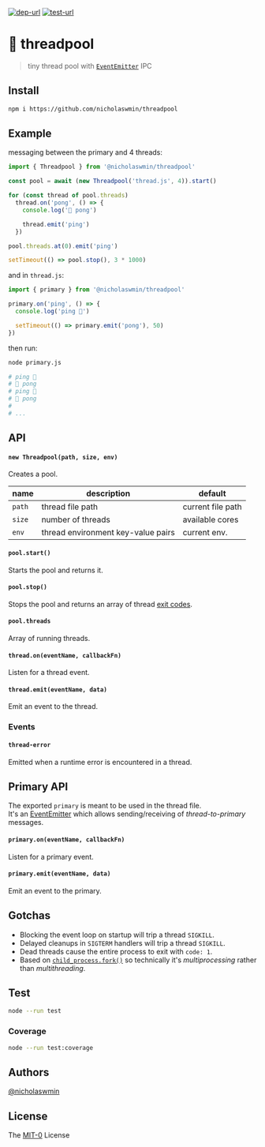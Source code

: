 [![dep-url][dep-badge]][dep-url] [![test-url][test-badge]][test-url] 

# :thread: threadpool

> tiny thread pool with [`EventEmitter`][ee] IPC

## Install

```bash
npm i https://github.com/nicholaswmin/threadpool
```

## Example

messaging between the primary and 4 threads:

```js
import { Threadpool } from '@nicholaswmin/threadpool'

const pool = await (new Threadpool('thread.js', 4)).start()

for (const thread of pool.threads)
  thread.on('pong', () => {
    console.log('🏓 pong')

    thread.emit('ping')
  })

pool.threads.at(0).emit('ping')

setTimeout(() => pool.stop(), 3 * 1000)
```

and in `thread.js`:

```js
import { primary } from '@nicholaswmin/threadpool'

primary.on('ping', () => {
  console.log('ping 🏓')

  setTimeout(() => primary.emit('pong'), 50)
})
```

then run:

```bash
node primary.js
```

```bash
# ping 🏓
# 🏓 pong
# ping 🏓
# 🏓 pong
# 
# ...
```

## API

#### `new Threadpool(path, size, env)`

Creates a pool.  


| name         	| description                         | default         	 |
|--------------	|------------------------------------ |-----------------	 |
| `path`      	| thread file path                    | current file path  |
| `size`       	| number of threads                   | available cores    |
| `env`        	| thread environment key-value pairs  | current env.    	 |

#### `pool.start()`

Starts the pool and returns it.

#### `pool.stop()`

Stops the pool and returns an array of thread [exit codes][ecodes].

#### `pool.threads`

Array of running threads.  

#### `thread.on(eventName, callbackFn)`

Listen for a thread event.  

#### `thread.emit(eventName, data)`

Emit an event to the thread.

### Events

#### `thread-error` 

Emitted when a runtime error is encountered in a thread.

## Primary API

The exported `primary` is meant to be used in the thread file.  
It's  an [EventEmitter][ee] which allows sending/receiving of 
*thread-to-primary* messages.

#### `primary.on(eventName, callbackFn)`

Listen for a primary event.  

#### `primary.emit(eventName, data)`

Emit an event to the primary.

## Gotchas 

- Blocking the event loop on startup will trip a thread `SIGKILL`.
- Delayed cleanups in `SIGTERM` handlers will trip a thread `SIGKILL`.
- Dead threads cause the entire process to exit with `code: 1`.
- Based on [`child_process.fork()`][cp-fork] so technically 
  it's *multiprocessing* rather than *multithreading*.  

## Test 

```bash 
node --run test
```

### Coverage 

```bash
node --run test:coverage
```

## Authors

[@nicholaswmin][nicholaswmin]

## License 

The [MIT-0][license] License 


[test-badge]: https://github.com/nicholaswmin/threadpool/actions/workflows/test.yml/badge.svg
[test-url]: https://github.com/nicholaswmin/threadpool/actions/workflows/test.yml
[dep-badge]: https://img.shields.io/badge/dependencies-0-b.svg
[dep-url]: https://blog.author.io/npm-needs-a-personal-trainer-537e0f8859c6

[threadpool]: https://en.wikipedia.org/wiki/Thread_pool
[cp-fork]: https://nodejs.org/api/child_process.html#child_processforkmodulepath-args-options
[ee]: https://nodejs.org/docs/latest/api/events.html#emitteremiteventname-args
[ecodes]: https://en.wikipedia.org/wiki/Exit_status
[mprocessing]: https://en.wikipedia.org/wiki/Multiprocessing
[nicholaswmin]: https://github.com/nicholaswmin
[license]: https://spdx.org/licenses/MIT-0.html
